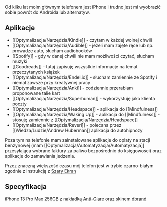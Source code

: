 Od kilku lat moim głównym telefonem jest iPhone i trudno jest mi wyobrazić sobie powrót do Androida lub alternatyw. 

## Aplikacje
- [[Optymalizacja/Narzędzia/Kindle]] - czytam w każdej wolnej chwili
- [[Optymalizacja/Narzędzia/Audible]] - jeżeli mam zajęte ręce lub np. prowadzę auto, słucham audiobooków
- [[Spotify]] - gdy w danej chwili nie mam możliwości czytać, słucham muzyki
- [[Goodreads]] - tutaj zapisuję wszystkie informacje na temat przeczytanych książek
- [[Optymalizacja/Narzędzia/Endel.io]] - słucham zamiennie ze Spotify i niemal zawsze przy kreatywnej pracy
- [[Optymalizacja/Narzędzia/Anki]] - codziennie przerabiam proponowane talie kart
- [[Optymalizacja/Narzędzia/Superhuman]] - wykorzystuję jako klienta poczty
- [[Optymalizacja/Narzędzia/Headspace]] - aplikacja do [[Mindfulness]]
- [[Optymalizacja/Narzędzia/Waking Up]] - aplikacja do [[Mindfulness]] - stosuję zamiennie z [[Optymalizacja/Narzędzia/Headspace]]
- [[Optymalizacja/Narzędzia/Reveri]] - polecana przez [[Wiedza/Ludzie/Andrew Huberman]] aplikacja do autohipnozy

Poza tym na telefonie mam zainstalowane aplikacje do opłaty na stacji benzynowej (mam [[Optymalizacja/Automatyzacja/Automatyzacja]] przesyłająca wybrane faktury za paliwo bezpośrednio do księgowości) oraz aplikacje do zamawiania jedzenia.

Przez znaczną większość czasu mój telefon jest w trybie czarno-białym zgodnie z instrukcją z [Szary Ekran](https://szaryekran.pl)

## Specyfikacja
iPhone 13 Pro Max 256GB z nakładką [Anti-Glare](https://www.benks.com/products/anti-glare-matte-screen-protector) oraz skinem [dbrand](https://dbrand.com/)